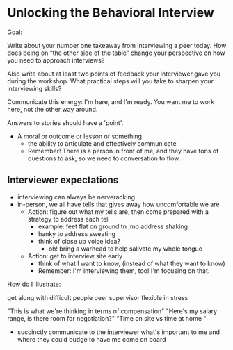 # Unlocking the Behavioral Interview

Goal:

Write about your number one takeaway from interviewing a peer today. How does being on “the other side of the table” change your perspective on how you need to approach interviews?

Also write about at least two points of feedback your interviewer gave you during the workshop. What practical steps will you take to sharpen your interviewing skills?

Communicate this energy: I'm here, and I'm ready. You want me to work here, not the other way around.

Answers to stories should have a 'point'.

- A moral or outcome or lesson or something
  - the ability to articulate and effectively communicate
  - Remember! There is a person in front of me, and they have tons of questions to ask, so we need to conversation to flow.

## Interviewer expectations

- interviewing can always be nerveracking
- in-person, we all have tells that gives away how uncomfortable we are
  - Action: figure out what my tells are, then come prepared with a strategy to address each tell
    - example: feet flat on ground tn ,mo address shaking
    - hanky to address sweating
    - think of close up voice idea?
      - oh! bring a warhead to help salivate my whole tongue
  - Action: get to interview site early
    - think of what I want to know, (instead of what they want to know)
    - Remember: I'm interviewing them, too! I'm focusing on that.

How do I illustrate:

get along with difficult people
peer
supervisor
flexible
in stress

"This is what we're thinking in terms of compensation"
"Here's my salary range, is there room for negotiation?"
"Time on site vs time at home "

- succinctly communicate to the interviewer what's important to me and where they could budge to have me come on board
